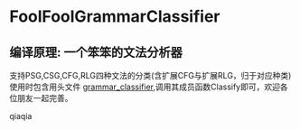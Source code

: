 # FoolFoolGrammarClassifier
## 编译原理: 一个笨笨的文法分析器
支持PSG,CSG,CFG,RLG四种文法的分类(含扩展CFG与扩展RLG，归于对应种类)
使用时包含用头文件 [grammar_classifier](./src/grammar_classifier.cpp),调用其成员函数Classify即可，欢迎各位朋友一起完善。

qiaqia 